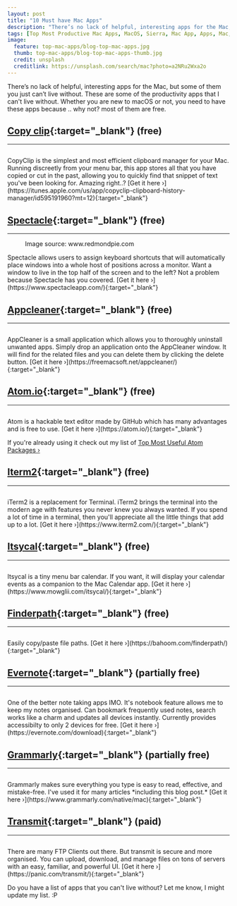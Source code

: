 ```yaml
---
layout: post
title: "10 Must have Mac Apps"
description: "There’s no lack of helpful, interesting apps for the Mac, but some of them you just can’t live without."
tags: [Top Most Productive Mac Apps, MacOS, Sierra, Mac App, Apps, Mac, Dhawal Mehta, Blog, Dhawal, code editor, editor]
image:
  feature: top-mac-apps/blog-top-mac-apps.jpg
  thumb: top-mac-apps/blog-top-mac-apps-thumb.jpg
  credit: unsplash
  creditlink: https://unsplash.com/search/mac?photo=a2NRu2Wxa2o
---
```


There’s no lack of helpful, interesting apps for the Mac, but some of them you just can’t live without. These are some of the productivity apps that I can't live without. Whether you are new to macOS or not, you need to have these apps because .. why not? most of them are free.

## [Copy clip](https://itunes.apple.com/us/app/copyclip-clipboard-history-manager/id595191960?mt=12){:target="_blank"} (free)
---
<figure>
	<img src="{{ site.url }}/images/top-mac-apps/copy-clip-blog.jpg" alt="">
	<figcaption></figcaption>
</figure>
CopyClip is the simplest and most efficient clipboard manager for your Mac. Running discreetly from your menu bar, this app stores all that you have copied or cut in the past, allowing you to quickly find that snippet of text you've been looking for. Amazing right..? [Get it here &rsaquo;](https://itunes.apple.com/us/app/copyclip-clipboard-history-manager/id595191960?mt=12){:target="_blank"}

## [Spectacle](https://www.spectacleapp.com/){:target="_blank"} (free)
---
<figure>
	<img src="{{ site.url }}/images/top-mac-apps/spectacle.jpg" alt="">
	<figcaption>Image source: www.redmondpie.com</figcaption>
</figure>
Spectacle allows users to assign keyboard shortcuts that will automatically place windows into a whole host of positions across a monitor. Want a window to live in the top half of the screen and to the left? Not a problem because Spectacle has you covered. [Get it here &rsaquo;](https://www.spectacleapp.com/){:target="_blank"}

## [Appcleaner](https://freemacsoft.net/appcleaner/){:target="_blank"} (free)
---
<figure>
	<img src="{{ site.url }}/images/top-mac-apps/app-cleaner.jpg" alt="">
	<figcaption></figcaption>
</figure>
AppCleaner is a small application which allows you to thoroughly uninstall unwanted apps. Simply drop an application onto the AppCleaner window. It will find for the related files and you can delete them by clicking the delete button. [Get it here &rsaquo;](https://freemacsoft.net/appcleaner/){:target="_blank"}

## [Atom.io](https://atom.io/){:target="_blank"} (free)
---
<figure>
	<img src="{{ site.url }}/images/top-mac-apps/atom-io.jpg" alt="">
	<figcaption></figcaption>
</figure>
Atom is a hackable text editor made by GitHub which has many advantages and is free to use. [Get it here &rsaquo;](https://atom.io/){:target="_blank"}

If you're already using it check out my list of [Top Most Useful Atom Packages &rsaquo;](http://blog.dhawalmehta.com/2017/06/09/top-most-useful-atom-packages/)

## [Iterm2](https://www.iterm2.com/){:target="_blank"} (free)
---
<figure>
	<img src="{{ site.url }}/images/top-mac-apps/iTerm2.jpg" alt="">
	<figcaption></figcaption>
</figure>
iTerm2 is a replacement for Terminal. iTerm2 brings the terminal into the modern age with features you never knew you always wanted. If you spend a lot of time in a terminal, then you'll appreciate all the little things that add up to a lot. [Get it here &rsaquo;](https://www.iterm2.com/){:target="_blank"}

## [Itsycal](https://www.mowglii.com/itsycal/){:target="_blank"} (free)
---
<figure>
	<img src="{{ site.url }}/images/top-mac-apps/itsycal.jpg" alt="">
	<figcaption></figcaption>
</figure>
Itsycal is a tiny menu bar calendar. If you want, it will display your calendar events as a companion to the Mac Calendar app. [Get it here &rsaquo;](https://www.mowglii.com/itsycal/){:target="_blank"}

## [Finderpath](https://bahoom.com/finderpath/){:target="_blank"} (free)
---
<figure>
	<img src="{{ site.url }}/images/top-mac-apps/finderpath.jpg" alt="">
	<figcaption></figcaption>
</figure>
Easily copy/paste file paths. [Get it here &rsaquo;](https://bahoom.com/finderpath/){:target="_blank"}

## [Evernote](https://evernote.com/download){:target="_blank"} (partially free)
---
<figure>
	<img src="{{ site.url }}/images/top-mac-apps/evernote.jpg" alt="">
	<figcaption></figcaption>
</figure>
One of the better note taking apps IMO. It's notebook feature allows me to keep my notes organised. Can bookmark frequently used notes, search works like a charm and updates all devices instantly. Currently provides accessibilty to only 2 devices for free. [Get it here &rsaquo;](https://evernote.com/download){:target="_blank"}

## [Grammarly](https://www.grammarly.com/native/mac){:target="_blank"} (partially free)
---
<figure>
	<img src="{{ site.url }}/images/top-mac-apps/grammarly.jpg" alt="">
	<figcaption></figcaption>
</figure>
Grammarly makes sure everything you type is easy to read, effective, and mistake-free. I've used it for many articles *including this blog post.* [Get it here &rsaquo;](https://www.grammarly.com/native/mac){:target="_blank"}

## [Transmit](https://panic.com/transmit/){:target="_blank"} (paid)
---
<figure>
	<img src="{{ site.url }}/images/top-mac-apps/transmit.jpg" alt="">
	<figcaption></figcaption>
</figure>
There are many FTP Clients out there. But transmit is secure and more organised. You can upload, download, and manage files on tons of servers with an easy, familiar, and powerful UI. [Get it here &rsaquo;](https://panic.com/transmit/){:target="_blank"}

Do you have a list of apps that you can't live without? Let me know, I might update my list. :P
